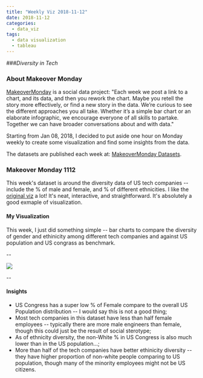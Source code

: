 ```yaml
---
title: "Weekly Viz 2018-11-12"
date: 2018-11-12
categories:
  - data_viz
tags:
  - data visualization
  - tableau
---
```


###*Diversity in Tech*


### About Makeover Monday

[MakeoverMonday](http://www.makeovermonday.co.uk/) is a social data project:
"Each week we post a link to a chart, and its data, and then you rework the chart.
Maybe you retell the story more effectively, or find a new story in the data.
We’re curious to see the different approaches you all take. Whether it’s a simple bar chart or an elaborate infographic, we encourage everyone of all skills to partake.
Together we can have broader conversations about and with data."

Starting from Jan 08, 2018, I decided to put aside one hour on Monday weekly to create some visualization and find some insights from the data.

The datasets are published each week at: [MakeoverMonday Datasets](http://www.makeovermonday.co.uk/data/).

### Makeover Monday 1112

This week's dataset is around the diversity data of US tech companies -- include the % of male and female, and % of different ethnicities. I like the [original viz](https://informationisbeautiful.net/visualizations/diversity-in-tech/) a lot! It's neat, interactive, and straightforward. It's absolutely a good exmaple of visualization.  


#### My Visualization

This week, I just did something simple -- bar charts to compare the diversity of gender and ethinicity among different tech companies and against US population and US congrass as benchmark.  

--  
<div class='tableauPlaceholder' id='viz1542078650759' style='position: relative'>
<noscript><a href='#'>
  <img alt=' ' src='https:&#47;&#47;public.tableau.com&#47;static&#47;images&#47;Ma&#47;MakeoverMonday1112&#47;DiversityinTech&#47;1_rss.png' style='border: none' />
</a></noscript>
<object class='tableauViz'  style='display:none;'>
  <param name='host_url' value='https%3A%2F%2Fpublic.tableau.com%2F' />
  <param name='embed_code_version' value='3' />
  <param name='site_root' value='' />
  <param name='name' value='MakeoverMonday1112&#47;DiversityinTech' />
  <param name='tabs' value='no' />
  <param name='toolbar' value='yes' />
  <param name='static_image' value='https:&#47;&#47;public.tableau.com&#47;static&#47;images&#47;Ma&#47;MakeoverMonday1112&#47;DiversityinTech&#47;1.png' />
  <param name='animate_transition' value='yes' />
  <param name='display_static_image' value='yes' />
  <param name='display_spinner' value='yes' />
  <param name='display_overlay' value='yes' />
  <param name='display_count' value='yes' />
  <param name='filter' value='publish=yes' />
</object></div>              
<script type='text/javascript'>              
  var divElement = document.getElementById('viz1542078650759');       
  var vizElement = divElement.getElementsByTagName('object')[0];       
  vizElement.style.width='800px';vizElement.style.height='827px';      
  var scriptElement = document.createElement('script');                
  scriptElement.src = 'https://public.tableau.com/javascripts/api/viz_v1.js';    
  vizElement.parentNode.insertBefore(scriptElement, vizElement);             
</script>  


--  

#### Insights
* US Congress has a super low % of Female compare to the overall US Population distribution -- I would say this is not a good thing;  
* Most tech companies in this dataset have less than half female employees -- typically there are more male engineers than female, though this could just be the result of social sterotype;  
* As of ethnicity diversity, the non-White % in US Congress is also much lower than in the US population...;  
* More than half of the tech companies have better ethinicity diversity -- they have higher proportion of non-white people comparing to US population, though many of the minority employees might not be US citizens.  


